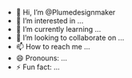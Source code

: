 - 👋 Hi, I’m @Plumedesignmaker
- 👀 I’m interested in ...
- 🌱 I’m currently learning ...
- 💞️ I’m looking to collaborate on ...
- 📫 How to reach me ...
- 😄 Pronouns: ...
- ⚡ Fun fact: ...

<!---
Plumedesignmaker/Plumedesignmaker is a ✨ special ✨ repository because its `README.md` (this file) appears on your GitHub profile.
You can click the Preview link to take a look at your changes.
--->
